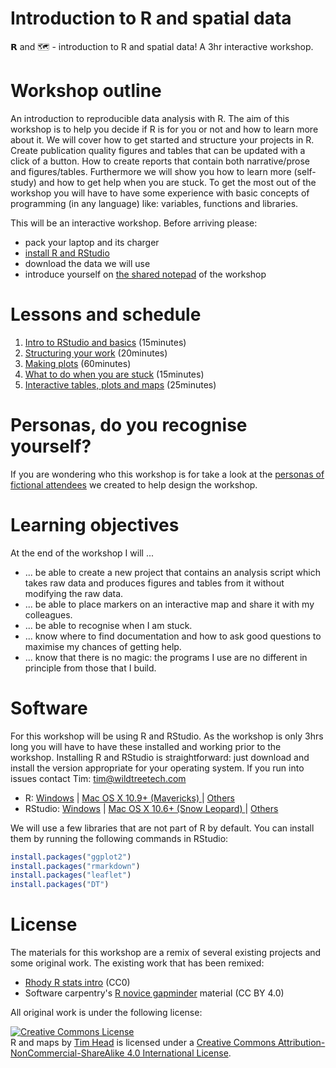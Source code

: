 # Introduction to R and spatial data
𝗥 and 🗺 - introduction to R and spatial data! A 3hr interactive workshop.


# Workshop outline

An introduction to reproducible data analysis with R. The aim of this
workshop is to help you decide if R is for you or not and how to learn
more about it. We will cover how to
get started and structure your projects in R. Create publication quality
figures and tables that can be updated with a click of a button. How to
create reports that contain both narrative/prose and figures/tables. Furthermore
we will show you how to learn more (self-study) and how to get help when
you are stuck. To get the most out of the workshop you will have to have
some experience with basic concepts of programming (in any language) like:
variables, functions and libraries.

This will be an interactive workshop. Before arriving please:

* pack your laptop and its charger
* [install R and RStudio](#software)
* download the data we will use
* introduce yourself on [the shared notepad](https://public.etherpad-mozilla.org/p/geong-r-and-maps-2016) of the workshop


# Lessons and schedule

1. [Intro to RStudio and basics](lessons/01-getting-started.Rmd) (15minutes)
1. [Structuring your work](lessons/02-getting-organised.Rmd) (20minutes)
1. [Making plots](lessons/03-plotting.Rmd) (60minutes)
1. [What to do when you are stuck](lessons/04-getting-help.Rmd) (15minutes)
1. [Interactive tables, plots and maps](lessons/05-interactive-maps.Rmd) (25minutes)


# Personas, do you recognise yourself?

If you are wondering who this workshop is for take a look at the [personas
of fictional attendees][personas] we created to help design the workshop.

[personas]: https://github.com/wildtreetech/r-and-maps/issues/1


# Learning objectives

At the end of the workshop I will ...

* ... be able to create a new project that contains an analysis script
  which takes raw data and produces figures and tables from it without
  modifying the raw data.
* ... be able to place markers on an interactive map and share it with
  my colleagues.
* ... be able to recognise when I am stuck.
* ... know where to find documentation and how to ask good questions to
  maximise my chances of getting help.
* ... know that there is no magic: the programs I use are no different
  in principle from those that I build.


# Software

For this workshop will be using R and RStudio. As the workshop is only 3hrs
long you will have to have these installed and working prior to the
workshop. Installing R and RStudio is straightforward: just download and
install the version appropriate for your operating system. If you run into
issues contact Tim: <tim@wildtreetech.com>

- R: [Windows](https://cran.r-project.org/bin/windows/base/R-3.3.1-win.exe) | [Mac OS X 10.9+ (Mavericks) ](https://cran.r-project.org/bin/macosx/R-3.3.1.pkg) |  [Others](https://cran.r-project.org/)
- RStudio: [Windows](https://download1.rstudio.org/RStudio-0.99.903.exe) | [Mac OS X 10.6+ (Snow Leopard) ](https://download1.rstudio.org/RStudio-0.99.903.dmg) |  [Others](https://www.rstudio.com/products/rstudio/download/)

We will use a few libraries that are not part of R by default. You can install
them by running the following commands in RStudio:

```R
install.packages("ggplot2")
install.packages("rmarkdown")
install.packages("leaflet")
install.packages("DT")
```


# License

The materials for this workshop are a remix of several existing projects and
some original work. The existing work that has been remixed:

* [Rhody R stats intro](https://github.com/rhodyrstats/intro_r_workshop) (CC0)
* Software carpentry's [R novice gapminder](https://github.com/swcarpentry/r-novice-gapminder)
  material (CC BY 4.0)

All original work is under the following license:

<a rel="license" href="http://creativecommons.org/licenses/by-nc-sa/4.0/"><img alt="Creative Commons License" style="border-width:0" src="https://i.creativecommons.org/l/by-nc-sa/4.0/80x15.png" /></a><br /><span xmlns:dct="http://purl.org/dc/terms/" property="dct:title">R and maps</span> by <a xmlns:cc="http://creativecommons.org/ns#" href="https://github.com/wildtreetech/ghbd" property="cc:attributionName" rel="cc:attributionURL">Tim Head</a> is licensed under a <a rel="license" href="http://creativecommons.org/licenses/by-nc-sa/4.0/">Creative Commons Attribution-NonCommercial-ShareAlike 4.0 International License</a>.
